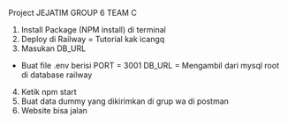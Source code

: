 Project JEJATIM GROUP 6 TEAM C
1. Install Package (NPM install) di terminal 
2. Deploy di Railway = Tutorial kak icangq
3. Masukan DB_URL
- Buat file .env berisi
PORT = 3001
DB_URL = Mengambil dari mysql root di database railway
4. Ketik npm start
5. Buat data dummy yang dikirimkan di grup wa di postman
6. Website bisa jalan
